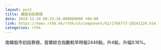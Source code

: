 ```yaml
---
layout: post
title: 韓股初段靠穩
date: 2024-12-24 08:23:34.000000000 +08:00
link: https://news.rthk.hk/rthk/ch/component/k2/1784773-20241224.htm
categories: rthk
---
```


南韓股市初段靠穩，首爾綜合指數較早時報2446點，升4點，升幅0.16%。
